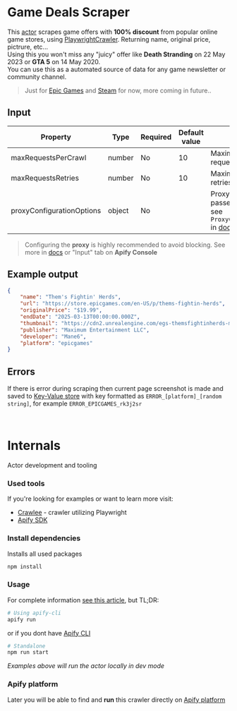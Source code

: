 # Game Deals Scraper

This [actor](https://apify.com/actors) scrapes game offers with **100% discount** from popular online game stores, using [PlaywrightCrawler](https://crawlee.dev/docs/examples/playwright-crawler). Returning name, original price, pictrure, etc...<br>
Using this you won't miss any "juicy" offer like **Death Stranding** on 22 May 2023 or **GTA 5** on 14 May 2020. <br>You can use this as a automated source of data for any game newsletter or community channel.

> Just for [Epic Games](https://store.epicgames.com/en-US/) and [Steam](https://store.steampowered.com) for now, more coming in future..
>

## Input
| Property | Type | Required | Default value | Description |
| -------- | ---- | -------- | ------------- | ----------- |
| maxRequestsPerCrawl | number | No | 10 | Maximum numbers of requests per crawl |
| maxRequestsRetries | number | No | 10 | Maximum numbers of retries per request |
| proxyConfigurationOptions | object | No | | Proxy configiration passed to actor. For more see `ProxyConfiguationOptions` in [docs](https://docs.apify.com/sdk/js/reference/interface/ProxyConfigurationOptions) |

> Configuring the **proxy** is highly recommended to avoid blocking. See more in [docs](https://docs.apify.com/sdk/js/reference/interface/ProxyConfigurationOptions) or "Input" tab on **Apify Console**
>

## Example output
```json
{
    "name": "Them's Fightin' Herds",
    "url": "https://store.epicgames.com/en-US/p/thems-fightin-herds",
    "originalPrice": "$19.99",
    "endDate": "2025-03-13T00:00:00.000Z",
    "thumbnail": "https://cdn2.unrealengine.com/egs-themsfightinherds-mane6inc-s1-2560x1440-c2aa6090cc5c.jpg",
    "publisher": "Maximum Entertainment LLC",
    "developer": "Mane6",
    "platform": "epicgames"
}
```
## Errors
If there is error during scraping then current page screenshot is made and saved to [Key-Value store](https://docs.apify.com/platform/storage/key-value-store) with key formatted as `ERROR_[platform]_[random string]`, for example `ERROR_EPICGAMES_rk3j2sr`

<br>

# Internals
Actor development and tooling
### Used tools
If you're looking for examples or want to learn more visit:

- [Crawlee](https://crawlee.dev/) - crawler utilizing Playwright
- [Apify SDK](https://docs.apify.com/sdk/js/)

### Install dependencies
Installs all used packages
```bash
npm install
```

### Usage

For complete information [see this article](https://docs.apify.com/platform/actors/development#build-actor-locally), but TL;DR:

```bash
# Using apify-cli
apify run
```
or if you dont have [Apify CLI](https://docs.apify.com/cli/)
```bash
# Standalone
npm run start
```
*Examples above will run the actor locally in dev mode*

### Apify platform
Later you will be able to find and **run** this crawler directly on [Apify platform](https://apify.com/)